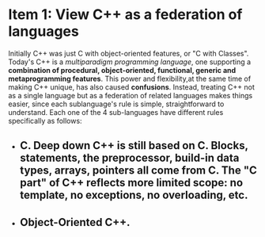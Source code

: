 # Item 1: View C++ as a federation of languages

Initially C++ was just C with object-oriented features, or "C with Classes". Today's C++ is a *multiparadigm programming language*, one supporting a **combination of procedural, object-oriented, functional, generic and metaprogramming features**. This power and flexibility,at the same time of making C++ unique, has also caused **confusions**. Instead, treating C++ not as a single language but as a federation of related languages makes things easier, since each sublanguage's rule is simple, straightforward to understand. Each one of the 4 sub-languages have different rules specifically as follows:

* ## C. Deep down C++ is still based on C. **Blocks, statements, the preprocessor, build-in data types, arrays, pointers** all come from C. The "C part" of C++ reflects more limited scope: **no template, no exceptions, no overloading, etc**.

* ## Object-Oriented C++.  
